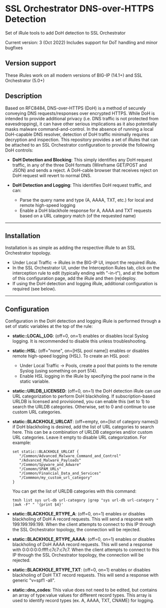 # SSL Orchestrator DNS-over-HTTPS Detection
Set of iRule tools to add DoH detection to SSL Orchestrator

Current version: 3 (Oct 2022)
Includes support for DoT handling and minor bugfixes

## Version support
These iRules work on all modern versions of BIG-IP (14.1+) and SSL Orchestrator (5.0+)

## Description
Based on RFC8484, DNS-over-HTTPS (DoH) is a method of securely conveying DNS requests/responses over encrypted HTTPS. While DoH is intended to provide additional privacy (i.e. DNS traffic is not protected from eavesdropping), it can have other serious implications as it also potentially masks malware command-and-control. In the absence of running a local DoH-capable DNS resolver, detection of DoH traffic minimally requires decryption and inspection. This repository provides a set of iRules that can be attached to an SSL Orchestrator configuration to provide the following DoH controls:

- **DoH Detection and Blocking**: This simply identifies any DoH request traffic, in any of the three DoH formats (Wireframe GET/POST and JSON) and sends a reject. A DoH-cable browser that receives reject on DoH request will revert to normal DNS.

- **DoH Detection and Logging**: This identifies DoH request traffic, and can:
  - Parse the query name and type (A, AAAA, TXT, etc.) for local and remote high-speed logging
  - Enable a DoH blackhole response for A, AAAA and TXT requests based on a URL category match (of the requested name)

------------------------------

## Installation
Installation is as simple as adding the respective iRule to an SSL Orchestrator topology. 

  - Under Local Traffic -> iRules in the BIG-IP UI, import the required iRule.
  - In the SSL Orchestrator UI, under the Interception Rules tab, click on the interception rule to edit (typically ending with "-in-t"), and at the bottom of this configuration page, add the iRule and then (re)deploy.
  - If using the DoH detection and logging iRule, additional configuration is required (see below).

------------------------------

## Configuration
Configuration in the DoH detection and logging iRule is performed through a set of static variables at the top of the rule:

  - **static::LOCAL_LOG**: (off=0, on=1) enables or disables local Syslog logging. It is recommended to disable this unless troubleshooting.

  - **static::HSL**: (off="none", on=[HSL pool name]) enables or disables remote high-speed logging (HSL). To create an HSL pool:
    - Under Local Traffic -> Pools, create a pool that points to the remote Syslog (using something on port 514).
    - Enable HSL logging in the iRule by specifying the pool name in the static variable.

  - **static::URLDB_LICENSED**: (off=0, on=1) the DoH detection iRule can use URL categorization to perform DoH blackholing. If subscription-based URLDB is licensed and provisioned, you can enable this (set to 1) to search the URLDB categories. Otherwise, set to 0 and continue to use custom URL categories.

  - **static::BLACKHOLE_URLCAT**: (off=empty, on=[list of category names]) if DoH blackholing is desired, add the list of URL categories to search here. This can be a combination of URLDB categories and/or custom URL categories. Leave it empty to disable URL categorization. For example:
  
      ```
      set static::BLACKHOLE_URLCAT {
         "/Common/Advanced_Malware_Command_and_Control"
         "/Advanced_Malware_Payloads"
         "/Common/Spyware_and_Adware"
         "/Comomn/SPAM_URLs"
         "/Common/Financial_Data_and_Services"
         "/Commmon/my_custom_url_category"
      }
      ```
      
      You can get the list of URLDB categories with this command:
      
      `tmsh list sys url-db url-category |grep "sys url-db url-category " |awk -F" " '{print $4}'`
  
  - **static::BLACKHOLE_RTYPE_A**: (off=0, on=1) enables or disables blackholing of DoH A record requests. This will send a response with 199.199.199.199. When the client attempts to connect to this IP through the SSL Orchestrator topology, the connection will be rejected.
  
  - **static::BLACKHOLE_RTYPE_AAAA**: (off=0, on=1) enables or disables blackholing of DoH AAAA record requests. This will send a response with 0:0:0:0:0:ffff:c7c7:c7c7. When the client attempts to connect to this IP through the SSL Orchestrator topology, the connection will be rejected.
  
  - **static::BLACKHOLE_RTYPE_TXT**: (off=0, on=1) enables or disables blackholing of DoH TXT record requests. This will send a response with generic "v=spf1 -all".
  
  - **static::dns_codes**: This value does not need to be edited, but contains an array of type:value values for different record types. This array is used to identify record types (ex. A, AAAA, TXT, CNAME) for logging.
